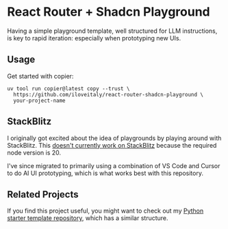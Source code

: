 # React Router + Shadcn Playground

Having a simple playground template, well structured for LLM instructions, is key to rapid iteration: especially when prototyping new UIs.

## Usage

Get started with copier:

```shell
uv tool run copier@latest copy --trust \
  https://github.com/iloveitaly/react-router-shadcn-playground \
  your-project-name
```

## StackBlitz

I originally got excited about the idea of playgrounds by playing around with StackBlitz.  This [doesn't currently work on StackBlitz](https://github.com/stackblitz/webcontainer-core/issues/560#issuecomment-2611279611) because the required node version is 20.

I've since migrated to primarily using a combination of VS Code and Cursor to do AI UI prototyping, which is what works best with this repository.

## Related Projects

If you find this project useful, you might want to check out my [Python starter template repository](https://github.com/iloveitaly/python-starter-template), which has a similar structure.